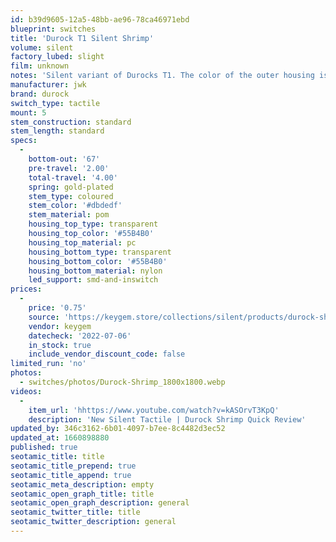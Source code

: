 ```yaml
---
id: b39d9605-12a5-48bb-ae96-78ca46971ebd
blueprint: switches
title: 'Durock T1 Silent Shrimp'
volume: silent
factory_lubed: slight
film: unknown
notes: 'Silent variant of Durocks T1. The color of the outer housing is PANTONE 15-5217 TCX Blue Turquoise.'
manufacturer: jwk
brand: durock
switch_type: tactile
mount: 5
stem_construction: standard
stem_length: standard
specs:
  -
    bottom-out: '67'
    pre-travel: '2.00'
    total-travel: '4.00'
    spring: gold-plated
    stem_type: coloured
    stem_color: '#dbdedf'
    stem_material: pom
    housing_top_type: transparent
    housing_top_color: '#55B4B0'
    housing_top_material: pc
    housing_bottom_type: transparent
    housing_bottom_color: '#55B4B0'
    housing_bottom_material: nylon
    led_support: smd-and-inswitch
prices:
  -
    price: '0.75'
    source: 'https://keygem.store/collections/silent/products/durock-shrimp-silent-tactile-t1-10pcs'
    vendor: keygem
    datecheck: '2022-07-06'
    in_stock: true
    include_vendor_discount_code: false
limited_run: 'no'
photos:
  - switches/photos/Durock-Shrimp_1800x1800.webp
videos:
  -
    item_url: 'hhttps://www.youtube.com/watch?v=kASOrvT3KpQ'
    description: 'New Silent Tactile | Durock Shrimp Quick Review'
updated_by: 346c3162-6b01-4097-b7ee-8c4482d3ec52
updated_at: 1660898880
published: true
seotamic_title: title
seotamic_title_prepend: true
seotamic_title_append: true
seotamic_meta_description: empty
seotamic_open_graph_title: title
seotamic_open_graph_description: general
seotamic_twitter_title: title
seotamic_twitter_description: general
---
```

